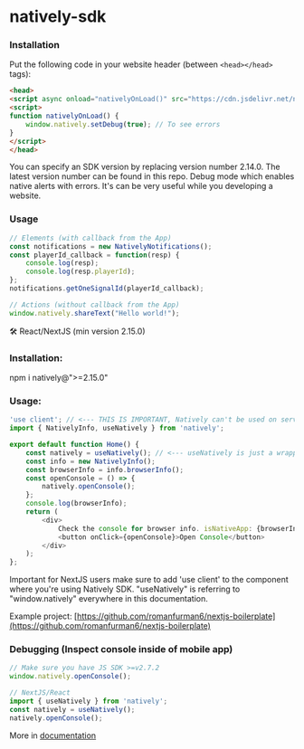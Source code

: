 # natively-sdk

### Installation

Put the following code in your website header (between `<head></head>` tags):

```html
<head>
<script async onload="nativelyOnLoad()" src="https://cdn.jsdelivr.net/npm/natively@2.14.0/natively-frontend.min.js"></script>
<script>
function nativelyOnLoad() {
    window.natively.setDebug(true); // To see errors
}
</script>
</head>
```


You can specify an SDK version by replacing version number 2.14.0. The latest version number can be found in this repo. Debug mode which enables native alerts with errors. It's can be very useful while you developing a website.

### Usage


```javascript
// Elements (with callback from the App)
const notifications = new NativelyNotifications();
const playerId_callback = function(resp) {
    console.log(resp);
    console.log(resp.playerId);
};
notifications.getOneSignalId(playerId_callback);

// Actions (without callback from the App)
window.natively.shareText("Hello world!");
```

🛠 React/NextJS (min version 2.15.0)

### Installation:


npm i natively@">=2.15.0"


### Usage:

```javascript
'use client'; // <--- THIS IS IMPORTANT, Natively can't be used on server side
import { NativelyInfo, useNatively } from 'natively';

export default function Home() {
    const natively = useNatively(); // <--- useNatively is just a wrapper on window.natively
    const info = new NativelyInfo();
    const browserInfo = info.browserInfo();
    const openConsole = () => {
        natively.openConsole();
    };
    console.log(browserInfo);
    return (
        <div>
            Check the console for browser info. isNativeApp: {browserInfo.isNativeApp ? "true" : "false"}
            <button onClick={openConsole}>Open Console</button>
        </div>
    );
};
```

Important for NextJS users make sure to add 'use client' to the component where you're using Natively SDK. "useNatively" is referring to "window.natively" everywhere in this documentation.

Example project: [https://github.com/romanfurman6/nextjs-boilerplate](https://github.com/romanfurman6/nextjs-boilerplate)

### Debugging (Inspect console inside of mobile app)

```javascript
// Make sure you have JS SDK >=v2.7.2
window.natively.openConsole();  

// NextJS/React
import { useNatively } from 'natively';
const natively = useNatively();
natively.openConsole();
```

More in [documentation](https://docs.buildnatively.com/guides/integration/how-to-get-started#javascript-sdk)

